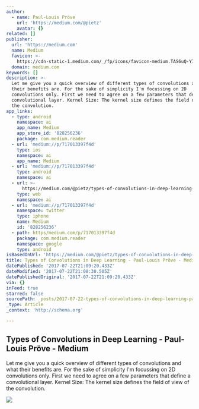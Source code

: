 ```yaml
---
author:
  - name: Paul-Louis Pröve
    url: 'https://medium.com/@pietz'
    avatar: {}
related: []
publisher:
  url: 'https://medium.com'
  name: Medium
  favicon: >-
    https://cdn-static-1.medium.com/_/fp/icons/favicon-medium.TAS6uQ-Y7kcKgi0xjcYHXw.ico
  domain: medium.com
keywords: []
description: >-
  Let me give you a quick overview of different types of convolutions and what
  their benefits are. For the sake of simplicity I'm focussing on 2D
  convolutions only. First we need to agree on a few parameters that define a
  convolutional layer. Kernel Size: The kernel size defines the field of view of
  the convolution.
app_links:
  - type: android
    namespace: ai
    app_name: Medium
    app_store_id: '828256236'
    package: com.medium.reader
  - url: 'medium://p/717013397f4d'
    type: ios
    namespace: ai
    app_name: Medium
  - url: 'medium://p/717013397f4d'
    type: android
    namespace: ai
  - url: >-
      https://medium.com/@pietz/types-of-convolutions-in-deep-learning-717013397f4d
    type: web
    namespace: ai
  - url: 'medium://p/717013397f4d'
    namespace: twitter
    type: iphone
    name: Medium
    id: '828256236'
  - path: https/medium.com/p/717013397f4d
    package: com.medium.reader
    namespace: google
    type: android
isBasedOnUrl: 'https://medium.com/@pietz/types-of-convolutions-in-deep-learning-717013397f4d'
title: Types of Convolutions in Deep Learning - Paul-Louis Pröve - Medium
datePublished: '2017-07-22T21:09:20.433Z'
dateModified: '2017-07-22T21:08:30.505Z'
datePublishedOriginal: '2017-07-22T21:09:20.433Z'
via: {}
inFeed: true
starred: false
sourcePath: _posts/2017-07-22-types-of-convolutions-in-deep-learning-paul-louis-prove-.md
_type: Article
_context: 'http://schema.org'

---
```

<article style=""><h1>Types of Convolutions in Deep Learning - Paul-Louis Pröve - Medium</h1><p>Let me give you a quick overview of different types of convolutions and what their benefits are. For the sake of simplicity I'm focussing on 2D convolutions only. First we need to agree on a few parameters that define a convolutional layer. Kernel Size: The kernel size defines the field of view of the convolution.</p><img src="https://cdn-images-1.medium.com/max/1200/1*1okwhewf5KCtIPaFib4XaA.gif" /></article>